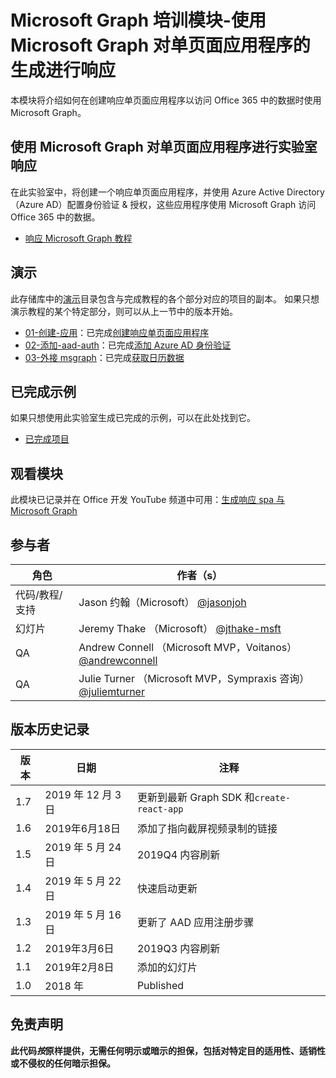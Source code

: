 # <a name="microsoft-graph-training-module---build-react-single-page-apps-with-microsoft-graph"></a>Microsoft Graph 培训模块-使用 Microsoft Graph 对单页面应用程序的生成进行响应

本模块将介绍如何在创建响应单页面应用程序以访问 Office 365 中的数据时使用 Microsoft Graph。

## <a name="lab---react-single-page-apps-with-the-microsoft-graph"></a>使用 Microsoft Graph 对单页面应用程序进行实验室响应

在此实验室中，将创建一个响应单页面应用程序，并使用 Azure Active Directory （Azure AD）配置身份验证 & 授权，这些应用程序使用 Microsoft Graph 访问 Office 365 中的数据。

- [响应 Microsoft Graph 教程](https://docs.microsoft.com/graph/training/react-tutorial)

## <a name="demos"></a>演示

此存储库中的[演示](./demos)目录包含与完成教程的各个部分对应的项目的副本。 如果只想演示教程的某个特定部分，则可以从上一节中的版本开始。

- [01-创建-应用](demos/01-create-app)：已完成[创建响应单页面应用程序](https://docs.microsoft.com/graph/training/react-tutorial?tutorial-step=1)
- [02-添加-aad-auth](demos/02-add-aad-auth)：已完成[添加 Azure AD 身份验证](https://docs.microsoft.com/graph/training/react-tutorial?tutorial-step=3)
- [03-外接 msgraph](demos/03-add-msgraph)：已完成[获取日历数据](https://docs.microsoft.com/graph/training/react-tutorial?tutorial-step=4)

## <a name="completed-sample"></a>已完成示例

如果只想使用此实验室生成已完成的示例，可以在此处找到它。

- [已完成项目](demos/03-add-msgraph)

## <a name="watch-the-module"></a>观看模块

此模块已记录并在 Office 开发 YouTube 频道中可用：[生成响应 spa 与 Microsoft Graph](https://youtu.be/IghiKqly-HY)

## <a name="contributors"></a>参与者

|           角色           |                                           作者（s）                                           |
| ------------------------- | --------------------------------------------------------------------------------------------- |
| 代码/教程/支持 | Jason 约翰（Microsoft） [@jasonjoh](//github.com/jasonjoh)                                 |
| 幻灯片                    | Jeremy Thake （Microsoft） [@jthake-msft](//github.com/jthake-msft)                             |
| QA                        | Andrew Connell （Microsoft MVP，Voitanos） [@andrewconnell](//github.com/andrewconnell)         |
| QA                        | Julie Turner （Microsoft MVP，Sympraxis 咨询） [@juliemturner](//github.com/juliemturner) |

## <a name="version-history"></a>版本历史记录

| 版本 |       日期       |              注释              |
| ------- | ---------------- | ---------------------------------- |
| 1.7     | 2019 年 12 月 3 日 | 更新到最新 Graph SDK 和`create-react-app` |
| 1.6     | 2019年6月18日    | 添加了指向截屏视频录制的链接 |
| 1.5     | 2019 年 5 月 24 日     | 2019Q4 内容刷新             |
| 1.4     | 2019 年 5 月 22 日     | 快速启动更新                 |
| 1.3     | 2019 年 5 月 16 日     | 更新了 AAD 应用注册步骤 |
| 1.2     | 2019年3月6日    | 2019Q3 内容刷新             |
| 1.1     | 2019年2月8日 | 添加的幻灯片                       |
| 1.0     | 2018 年             | Published                          |

## <a name="disclaimer"></a>免责声明

**此代码*按*原样提供，无需任何明示或暗示的担保，包括对特定目的适用性、适销性或不侵权的任何暗示担保。**
